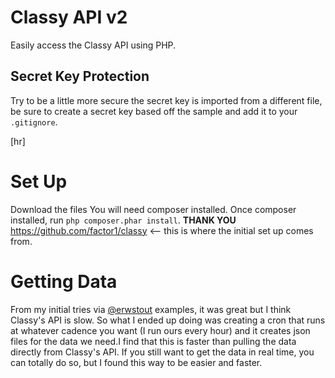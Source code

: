 # Classy API v2
Easily access the Classy API using PHP.

## Secret Key Protection
Try to be a little more secure the secret key is imported from a different file,
be sure to create a secret key based off the sample and add it to your `.gitignore`.

[hr]

# Set Up
Download the files
You will need composer installed. Once composer installed, run `php composer.phar install`.
**THANK YOU** https://github.com/factor1/classy <-- this is where the initial set up comes from.

# Getting Data
From my initial tries via [@erwstout](https://github.com/erwstout) examples, it was great but I think Classy's API is slow. So what I ended up doing was creating a cron that runs at whatever cadence you want (I run ours every hour) and it creates json files for the data we need.I find that this is faster than pulling the data directly from Classy's API.  If you still want to get the data in real time, you can totally do so, but I found this way to be easier and faster.


